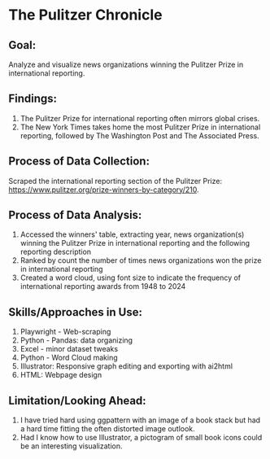 # The Pulitzer Chronicle

## Goal:
Analyze and visualize news organizations winning the Pulitzer Prize in international reporting.

## Findings:
1. The Pulitzer Prize for international reporting often mirrors global crises.
2. The New York Times takes home the most Pulitzer Prize in international reporting, followed by The Washington Post and The Associated Press. 

## Process of Data Collection:
Scraped the international reporting section of the Pulitzer Prize: https://www.pulitzer.org/prize-winners-by-category/210.
   
## Process of Data Analysis:
1. Accessed the winners' table, extracting year, news organization(s) winning the Pulitzer Prize in international reporting and the following reporting description
2. Ranked by count the number of times news organizations won the prize in international reporting
3. Created a word cloud, using font size to indicate the frequency of international reporting awards from 1948 to 2024

## Skills/Approaches in Use:
1. Playwright - Web-scraping
2. Python - Pandas: data organizing 
3. Excel - minor dataset tweaks
4. Python - Word Cloud making
5. Illustrator: Responsive graph editing and exporting with ai2html
6. HTML: Webpage design

## Limitation/Looking Ahead:
1. I have tried hard using ggpattern with an image of a book stack but had a hard time fitting the often distorted image outlook.
2. Had I know how to use Illustrator, a pictogram of small book icons could be an interesting visualization. 
